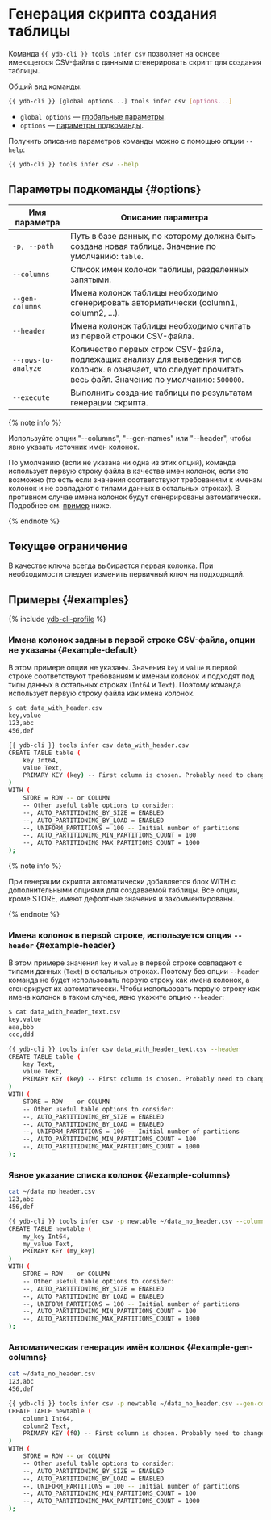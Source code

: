 # Генерация скрипта создания таблицы

Команда `{{ ydb-cli }} tools infer csv` позволяет на основе имеющегося CSV-файла с данными сгенерировать скрипт для создания таблицы.

Общий вид команды:

```bash
{{ ydb-cli }} [global options...] tools infer csv [options...]
```

* `global options` — [глобальные параметры](commands/global-options.md).
* `options` — [параметры подкоманды](#options).

Получить описание параметров команды можно с помощью опции `--help`:

```bash
{{ ydb-cli }} tools infer csv --help
```

## Параметры подкоманды {#options}

Имя параметра | Описание параметра
---|---
`-p, --path` | Путь в базе данных, по которому должна быть создана новая таблица. Значение по умолчанию: `table`.
`--columns` | Список имен колонок таблицы, разделенных запятыми.
`--gen-columns` | Имена колонок таблицы необходимо сгенерировать авторматически (column1, column2, ...).
`--header` | Имена колонок таблицы необходимо считать из первой строчки CSV-файла.
`--rows-to-analyze` | Количество первых строк CSV-файла, подлежащих анализу для выведения типов колонок. `0` означает, что следует прочитать весь файл. Значение по умолчанию: `500000`.
`--execute` | Выполнить создание таблицы по результатам генерации скрипта.

{% note info %}

Используйте опции "--columns", "--gen-names" или "--header", чтобы явно указать источник имен колонок.

По умолчанию (если не указана ни одна из этих опций), команда использует первую строку файла в качестве имен колонок, если это возможно (то есть если значения соответствуют требованиям к именам колонок и не совпадают с типами данных в остальных строках). В противном случае имена колонок будут сгенерированы автоматически. Подробнее см. [пример](#example-default) ниже.

{% endnote %}

## Текущее ограничение

В качестве ключа всегда выбирается первая колонка. При необходимости следует изменить первичный ключ на подходящий.

## Примеры {#examples}

{% include [ydb-cli-profile](../../_includes/ydb-cli-profile.md) %}

### Имена колонок заданы в первой строке CSV-файла, опции не указаны {#example-default}

В этом примере опции не указаны.
Значения `key` и `value` в первой строке соответствуют требованиям к именам колонок и подходят под типы данных в остальных строках (`Int64` и `Text`). Поэтому команда использует первую строку файла как имена колонок.

```bash
$ cat data_with_header.csv
key,value
123,abc
456,def

{{ ydb-cli }} tools infer csv data_with_header.csv
CREATE TABLE table (
    key Int64,
    value Text,
    PRIMARY KEY (key) -- First column is chosen. Probably need to change this.
)
WITH (
    STORE = ROW -- or COLUMN
    -- Other useful table options to consider:
    --, AUTO_PARTITIONING_BY_SIZE = ENABLED
    --, AUTO_PARTITIONING_BY_LOAD = ENABLED
    --, UNIFORM_PARTITIONS = 100 -- Initial number of partitions
    --, AUTO_PARTITIONING_MIN_PARTITIONS_COUNT = 100
    --, AUTO_PARTITIONING_MAX_PARTITIONS_COUNT = 1000
);
```

{% note info %}

При генерации скрипта автоматически добавляется блок WITH с дополнительными опциями для создаваемой таблицы. Все опции, кроме STORE, имеют дефолтные значения и закомментированы.

{% endnote %}

### Имена колонок в первой строке, используется опция `--header` {#example-header}

В этом примере значения `key` и `value` в первой строке совпадают с типами данных (`Text`) в остальных строках. Поэтому без опции `--header` команда не будет использовать первую строку как имена колонок, а сгенерирует их автоматически. Чтобы использовать первую строку как имена колонок в таком случае, явно укажите опцию `--header`:

```bash
$ cat data_with_header_text.csv
key,value
aaa,bbb
ccc,ddd

{{ ydb-cli }} tools infer csv data_with_header_text.csv --header
CREATE TABLE table (
    key Text,
    value Text,
    PRIMARY KEY (key) -- First column is chosen. Probably need to change this.
)
WITH (
    STORE = ROW -- or COLUMN
    -- Other useful table options to consider:
    --, AUTO_PARTITIONING_BY_SIZE = ENABLED
    --, AUTO_PARTITIONING_BY_LOAD = ENABLED
    --, UNIFORM_PARTITIONS = 100 -- Initial number of partitions
    --, AUTO_PARTITIONING_MIN_PARTITIONS_COUNT = 100
    --, AUTO_PARTITIONING_MAX_PARTITIONS_COUNT = 1000
);
```

### Явное указание списка колонок {#example-columns}

```bash
cat ~/data_no_header.csv
123,abc
456,def

{{ ydb-cli }} tools infer csv -p newtable ~/data_no_header.csv --columns my_key,my_value
CREATE TABLE newtable (
    my_key Int64,
    my_value Text,
    PRIMARY KEY (my_key)
)
WITH (
    STORE = ROW -- or COLUMN
    -- Other useful table options to consider:
    --, AUTO_PARTITIONING_BY_SIZE = ENABLED
    --, AUTO_PARTITIONING_BY_LOAD = ENABLED
    --, UNIFORM_PARTITIONS = 100 -- Initial number of partitions
    --, AUTO_PARTITIONING_MIN_PARTITIONS_COUNT = 100
    --, AUTO_PARTITIONING_MAX_PARTITIONS_COUNT = 1000
);
```

### Автоматическая генерация имён колонок {#example-gen-columns}

```bash
cat ~/data_no_header.csv
123,abc
456,def

{{ ydb-cli }} tools infer csv -p newtable ~/data_no_header.csv --gen-columns
CREATE TABLE newtable (
    column1 Int64,
    column2 Text,
    PRIMARY KEY (f0) -- First column is chosen. Probably need to change this.
)
WITH (
    STORE = ROW -- or COLUMN
    -- Other useful table options to consider:
    --, AUTO_PARTITIONING_BY_SIZE = ENABLED
    --, AUTO_PARTITIONING_BY_LOAD = ENABLED
    --, UNIFORM_PARTITIONS = 100 -- Initial number of partitions
    --, AUTO_PARTITIONING_MIN_PARTITIONS_COUNT = 100
    --, AUTO_PARTITIONING_MAX_PARTITIONS_COUNT = 1000
);
```

